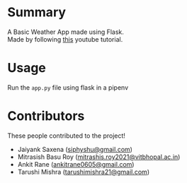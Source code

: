 # Summary

A Basic Weather App made using Flask.  
Made by following [this](https://www.youtube.com/watch?v=lWA0GgUN8kg) youtube tutorial.

# Usage

Run the `app.py` file using flask in a pipenv

# Contributors

These people contributed to the project!

- Jaiyank Saxena (siphyshu@gmail.com)
- Mitrasish Basu Roy (mitrashis.roy2021@vitbhopal.ac.in)
- Ankit Rane (ankitrane0605@gmail.com)
- Tarushi Mishra (tarushimishra21@gmail.com)
